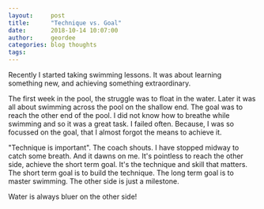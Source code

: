 ```yaml
---
layout:     post
title:      "Technique vs. Goal"
date:       2018-10-14 10:07:00
author:     geordee
categories: blog thoughts
tags:
---
```


Recently I started taking swimming lessons. It was about learning something new, and achieving something extraordinary.

The first week in the pool, the struggle was to float in the water. Later it was all about swimming across the pool on the shallow end. The goal was to reach the other end of the pool. I did not know how to breathe while swimming and so it was a great task. I failed often. Because, I was so focussed on the goal, that I almost forgot the means to achieve it.

"Technique is important". The coach shouts. I have stopped midway to catch some breath. And it dawns on me. It's pointless to reach the other side, achieve the short term goal. It's the technique and skill that matters. The short term goal is to build the technique. The long term goal is to master swimming. The other side is just a milestone.

Water is always bluer on the other side!
